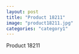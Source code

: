 ```yaml
---
layout: post
title: "Product 18211"
image: "product18211.jpg"
categories: "category1"
---
```

Product 18211
